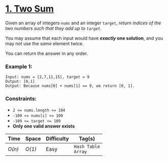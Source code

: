 # [1. Two Sum](https://leetcode.com/problems/two-sum/)

Given an array of integers `nums` and an integer `target`, _return indices of the two numbers such that they add up to `target`_.

You may assume that each input would have **_exactly_ one solution**, and you may not use the _same_ element twice.

You can return the answer in any order.

### Example 1:

```
Input: nums = [2,7,11,15], target = 9
Output: [0,1]
Output: Because nums[0] + nums[1] == 9, we return [0, 1].
```

### Constraints:

- `2 <= nums.length <= 104`
- `-109 <= nums[i] <= 109`
- `-109 <= target <= 109`
- **Only one valid answer exists**

| Time   | Space  | Difficulty | Tag(s)                  |
| ------ | ------ | ---------- | ----------------------- |
| _O(n)_ | _O(1)_ | Easy       | `Hash Table`<br>`Array` |
